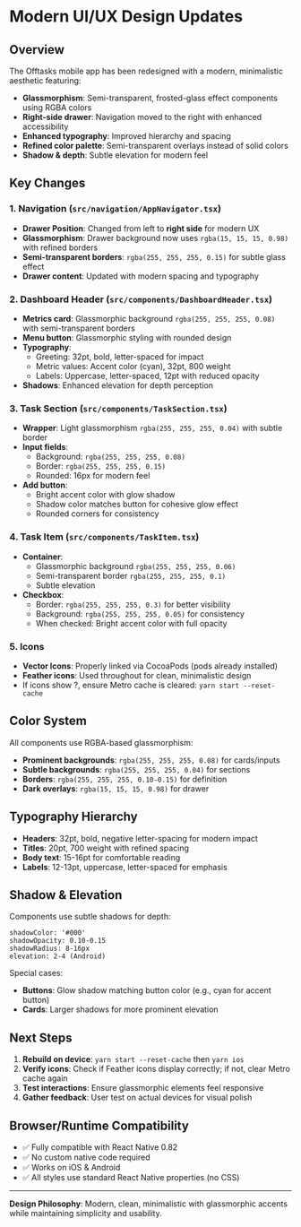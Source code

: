 # Modern UI/UX Design Updates

## Overview
The Offtasks mobile app has been redesigned with a modern, minimalistic aesthetic featuring:
- **Glassmorphism**: Semi-transparent, frosted-glass effect components using RGBA colors
- **Right-side drawer**: Navigation moved to the right with enhanced accessibility
- **Enhanced typography**: Improved hierarchy and spacing
- **Refined color palette**: Semi-transparent overlays instead of solid colors
- **Shadow & depth**: Subtle elevation for modern feel

## Key Changes

### 1. Navigation (`src/navigation/AppNavigator.tsx`)
- **Drawer Position**: Changed from left to **right side** for modern UX
- **Glassmorphism**: Drawer background now uses `rgba(15, 15, 15, 0.98)` with refined borders
- **Semi-transparent borders**: `rgba(255, 255, 255, 0.15)` for subtle glass effect
- **Drawer content**: Updated with modern spacing and typography

### 2. Dashboard Header (`src/components/DashboardHeader.tsx`)
- **Metrics card**: Glassmorphic background `rgba(255, 255, 255, 0.08)` with semi-transparent borders
- **Menu button**: Glassmorphic styling with rounded design
- **Typography**: 
  - Greeting: 32pt, bold, letter-spaced for impact
  - Metric values: Accent color (cyan), 32pt, 800 weight
  - Labels: Uppercase, letter-spaced, 12pt with reduced opacity
- **Shadows**: Enhanced elevation for depth perception

### 3. Task Section (`src/components/TaskSection.tsx`)
- **Wrapper**: Light glassmorphism `rgba(255, 255, 255, 0.04)` with subtle border
- **Input fields**: 
  - Background: `rgba(255, 255, 255, 0.08)`
  - Border: `rgba(255, 255, 255, 0.15)`
  - Rounded: 16px for modern feel
- **Add button**: 
  - Bright accent color with glow shadow
  - Shadow color matches button for cohesive glow effect
  - Rounded corners for consistency

### 4. Task Item (`src/components/TaskItem.tsx`)
- **Container**: 
  - Glassmorphic background `rgba(255, 255, 255, 0.06)`
  - Semi-transparent border `rgba(255, 255, 255, 0.1)`
  - Subtle elevation
- **Checkbox**:
  - Border: `rgba(255, 255, 255, 0.3)` for better visibility
  - Background: `rgba(255, 255, 255, 0.05)` for consistency
  - When checked: Bright accent color with full opacity

### 5. Icons
- **Vector Icons**: Properly linked via CocoaPods (pods already installed)
- **Feather icons**: Used throughout for clean, minimalistic design
- If icons show ?, ensure Metro cache is cleared: `yarn start --reset-cache`

## Color System

All components use RGBA-based glassmorphism:
- **Prominent backgrounds**: `rgba(255, 255, 255, 0.08)` for cards/inputs
- **Subtle backgrounds**: `rgba(255, 255, 255, 0.04)` for sections
- **Borders**: `rgba(255, 255, 255, 0.10-0.15)` for definition
- **Dark overlays**: `rgba(15, 15, 15, 0.98)` for drawer

## Typography Hierarchy

- **Headers**: 32pt, bold, negative letter-spacing for modern impact
- **Titles**: 20pt, 700 weight with refined spacing
- **Body text**: 15-16pt for comfortable reading
- **Labels**: 12-13pt, uppercase, letter-spaced for emphasis

## Shadow & Elevation

Components use subtle shadows for depth:
```
shadowColor: '#000'
shadowOpacity: 0.10-0.15
shadowRadius: 8-16px
elevation: 2-4 (Android)
```

Special cases:
- **Buttons**: Glow shadow matching button color (e.g., cyan for accent button)
- **Cards**: Larger shadows for more prominent elevation

## Next Steps

1. **Rebuild on device**: `yarn start --reset-cache` then `yarn ios`
2. **Verify icons**: Check if Feather icons display correctly; if not, clear Metro cache again
3. **Test interactions**: Ensure glassmorphic elements feel responsive
4. **Gather feedback**: User test on actual devices for visual polish

## Browser/Runtime Compatibility

- ✅ Fully compatible with React Native 0.82
- ✅ No custom native code required
- ✅ Works on iOS & Android
- ✅ All styles use standard React Native properties (no CSS)

---

**Design Philosophy**: Modern, clean, minimalistic with glassmorphic accents while maintaining simplicity and usability.
